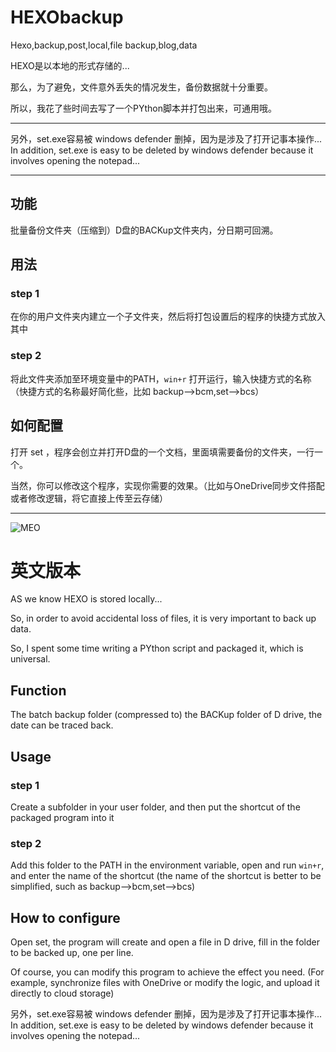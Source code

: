 # HEXObackup
Hexo,backup,post,local,file backup,blog,data

HEXO是以本地的形式存储的...

那么，为了避免，文件意外丢失的情况发生，备份数据就十分重要。

所以，我花了些时间去写了一个PYthon脚本并打包出来，可通用哦。

---------------

另外，set.exe容易被 windows defender 删掉，因为是涉及了打开记事本操作...
In addition, set.exe is easy to be deleted by windows defender because it involves opening the notepad...

----------------

## 功能

批量备份文件夹（压缩到）D盘的BACKup文件夹内，分日期可回溯。


## 用法

### step 1

在你的用户文件夹内建立一个子文件夹，然后将打包设置后的程序的快捷方式放入其中


### step 2

将此文件夹添加至环境变量中的PATH，`win+r` 打开运行，输入快捷方式的名称（快捷方式的名称最好简化些，比如 backup-->bcm,set-->bcs）


## 如何配置

打开 set ，程序会创立并打开D盘的一个文档，里面填需要备份的文件夹，一行一个。

当然，你可以修改这个程序，实现你需要的效果。（比如与OneDrive同步文件搭配或者修改逻辑，将它直接上传至云存储）

--------------
![MEO](https://tva1.sinaimg.cn/large/9bd9b167gy1g2qklwroj6j21hc0u0kha.jpg "LOVE")

# 英文版本

AS we know
HEXO is stored locally...

So, in order to avoid accidental loss of files, it is very important to back up data.

So, I spent some time writing a PYthon script and packaged it, which is universal.

## Function

The batch backup folder (compressed to) the BACKup folder of D drive, the date can be traced back.


## Usage

### step 1

Create a subfolder in your user folder, and then put the shortcut of the packaged program into it


### step 2

Add this folder to the PATH in the environment variable, open and run `win+r`, and enter the name of the shortcut (the name of the shortcut is better to be simplified, such as backup-->bcm,set-->bcs)


## How to configure

Open set, the program will create and open a file in D drive, fill in the folder to be backed up, one per line.

Of course, you can modify this program to achieve the effect you need. (For example, synchronize files with OneDrive or modify the logic, and upload it directly to cloud storage)



另外，set.exe容易被 windows defender 删掉，因为是涉及了打开记事本操作...
In addition, set.exe is easy to be deleted by windows defender because it involves opening the notepad...
